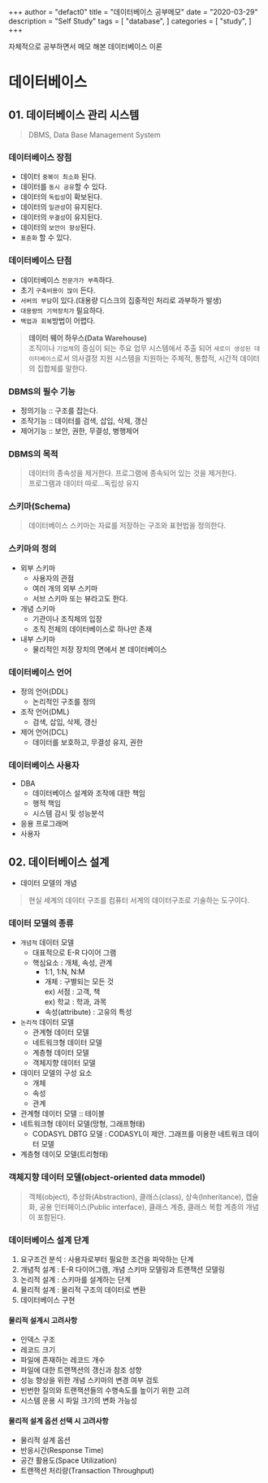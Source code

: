 +++
author = "defact0"
title = "데이터베이스 공부메모"
date = "2020-03-29"
description = "Self Study"
tags = [
    "database",
]
categories = [
    "study",
]
+++

자체적으로 공부하면서 메모 해본 데이터베이스 이론

<!--more-->
# 데이터베이스
## 01. 데이터베이스 관리 시스템
> DBMS, Data Base Management System

### 데이터베이스 장점
- 데이터 `중복이 최소화` 된다.
- 데이터를 `동시 공유`할 수 있다.
- 데이터의 `독립성`이 확보된다.
- 데이터의 `일관성`이 유지된다.
- 데이터의 `무결성`이 유지된다.
- 데이터의 `보안이 향상`된다.
- `표준화` 할 수 있다.

### 데이터베이스 단점
- 데이터베이스 `전문가가 부족`하다.
- 초기 `구축비용이 많이` 든다.
- `서버의 부담`이 있다.(대용량 디스크의 집중적인 처리로 과부하가 발생)
- `대용량의 기억장치가` 필요하다.
- `백업과 회복`방법이 어렵다.

> **데이터 웨어 하우스(Data Warehouse)**  
> 조직이나 `기업체`의 중심이 되는 주요 업무 시스템에서 추출 되어 `새로이 생성된 데이터베이스`로서 의사결정 지원 시스템을 지원하는 주체적, 통합적, 시간적 데이터의 집합체를 말한다.

### DBMS의 필수 기능
- 정의기능 :: 구조를 잡는다.
- 조작기능 :: 데이터를 검색, 삽입, 삭제, 갱신
- 제어기능 :: 보안, 권한, 무결성, 병행제어

### DBMS의 목적
> 데이터의 종속성을 제거한다. 프로그램에 종속되어 있는 것을 제거한다.  
프로그램과 데이터 따로...독립성 유지

### 스키마(Schema)
> 데이터베이스 스키마는 자료를 저장하는 구조와 표현법을 정의한다.

### 스키마의 정의
- 외부 스키마 
  - 사용자의 관점
  - 여러 개의 외부 스키마
  - 서브 스키마 또는 뷰라고도 한다.
- 개념 스키마
  - 기관이나 조직체의 입장
  - 조직 전체의 데이터베이스로 하나만 존재
- 내부 스키마
  - 물리적인 저장 장치의 면에서 본 데이터베이스

### 데이터베이스 언어
- 정의 언어(DDL)
  - 논리적인 구조를 정의
- 조작 언어(DML)
  - 검색, 삽입, 삭제, 갱신
- 제어 언어(DCL)
  - 데이터를 보호하고, 무결성 유지, 권한

### 데이터베이스 사용자
- DBA
  - 데이터베이스 설계와 조작에 대한 책임
  - 행적 책임
  - 시스템 감시 및 성능분석
- 응용 프로그래머
- 사용자

## 02. 데이터베이스 설계
- 데이터 모델의 개념
> 현실 세계의 데이터 구조를 컴퓨터 서계의 데이터구조로 기술하는 도구이다.

### 데이터 모델의 종류
  - `개념적` 데이터 모델
    - 대표적으로 E-R 다이어 그램
    - 핵심요소 : 개체, 속성, 관계
      - 1:1, 1:N, N:M
      - 개체 : 구별되는 모든 것  
         ex) 서점 : 고객, 책  
         ex) 학교 : 학과, 과목
      - 속성(attribute) : 고유의 특성
  - `논리적` 데이터 모델  
    - 관계형 데이터 모델
    - 네트워크형 데이터 모델
    - 계층형 데이터 모델
    - 객체지향 데이터 모델
  - 데이터 모델의 구성 요소
    - 개체
    - 속성
    - 관계
  - 관계형 데이터 모델 :: 테이블
  - 네트워크형 데이터 모델(망형, 그래프형태)
    - CODASYL DBTG 모델 : CODASYL이 제안. 그래프를 이용한 네트워크 데이터 모델
  - 계층형 데이모 모델(트리형태)

### 객체지향 데이터 모델(object-oriented data mmodel)
> 객체(object), 추상화(Abstraction), 클래스(class), 상속(Inheritance), 캡슐화, 공용 인터페이스(Public interface), 클래스 계층, 클래스 복합 계층의 개념이 포함된다.

### 데이터베이스 설계 단계
1. 요구조건 분석 : 사용자로부터 필요한 조건을 파악하는 단계
1. 개념적 설계 : E-R 다이어그램, 개념 스키마 모델링과 트랜잭션 모델링
1. 논리적 설계 : 스키마를 설계하는 단계
1. 물리적 설계 : 물리적 구조의 데이터로 변환
1. 데이터베이스 구현

#### 물리적 설계시 고려사항
- 인덱스 구조
- 레코드 크기
- 파일에 존재하는 레코드 개수
- 파일에 대한 트랜잭션의 갱신과 참조 성향
- 성능 향상을 위한 개념 스키마의 변경 여부 검토
- 빈번한 질의와 트랜잭션들의 수행속도를 높이기 위한 고려
- 시스템 운용 시 파일 크기의 변화 가능성

#### 물리적 설계 옵션 선택 시 고려사항
- 물리적 설계 옵션
- 반응시간(Response Time)
- 공간 활용도(Space Utilization)
- 트랜잭션 처리량(Transaction Throughput)



